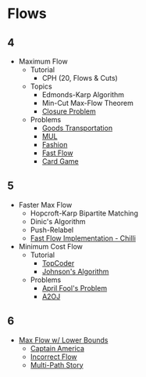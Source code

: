 # Flows

## 4
  * Maximum Flow
  	* Tutorial
	  * CPH (20, Flows & Cuts)
	* Topics
	  * Edmonds-Karp Algorithm
	  * Min-Cut Max-Flow Theorem
	  * [Closure Problem](https://en.wikipedia.org/wiki/Closure_problem)
	* Problems
	  * [Goods Transportation](http://codeforces.com/problemset/problem/724/E) [](52)
	  * [MUL](http://arc085.contest.atcoder.jp/tasks/arc085_c) [](67)
      * [Fashion](https://csacademy.com/contest/rmi-2017-day-1/task/fashion/statement/) [](95)
	  * [Fast Flow](http://www.spoj.com/problems/FASTFLOW/) [](107)
	  * [Card Game](http://codeforces.com/problemset/problem/808/F) [](135)

## 5
  * Faster Max Flow
	* Hopcroft-Karp Bipartite Matching
	* Dinic's Algorithm
	* Push-Relabel
    * [Fast Flow Implementation - Chilli](https://codeforces.com/blog/entry/66006)
  * Minimum Cost Flow
	* Tutorial
	  * [TopCoder](https://www.topcoder.com/community/data-science/data-science-tutorials/minimum-cost-flow-part-two-algorithms/)
	  * [Johnson's Algorithm](https://en.wikipedia.org/wiki/Johnson%27s_algorithm)
	* Problems
	  * [April Fool's Problem](http://codeforces.com/contest/802/problem/N)
	  * [A2OJ](https://a2oj.com/category?ID=662)

## 6
  * [Max Flow w/ Lower Bounds](https://pdfs.semanticscholar.org/03a2/785783f43202925da70ae842eeda9cebd77e.pdf)
	* [Captain America](https://codeforces.com/contest/704/problem/D)
	* [Incorrect Flow](https://codeforces.com/contest/708/problem/D)
	* [Multi-Path Story](https://atcoder.jp/contests/jag2013summer-day4/tasks/icpc2013summer_day4_i)
        
